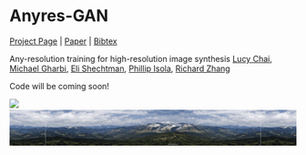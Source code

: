 # Anyres-GAN
[Project Page](https://chail.github.io/anyres-gan/) | [Paper](http://arxiv.org/abs/XXXX.XXXXX) | [Bibtex](./bibtex.txt)

Any-resolution training for high-resolution image synthesis
[Lucy Chai](http://people.csail.mit.edu/lrchai/), [Michael Gharbi](http://mgharbi.com/), [Eli Shechtman](https://research.adobe.com/person/eli-shechtman/), [Phillip Isola](http://web.mit.edu/phillipi/), [Richard Zhang](https://richzhang.github.io/)

Code will be coming soon!

<img src='img/github_loop.gif'>

<img src='img/pano010.gif'>

